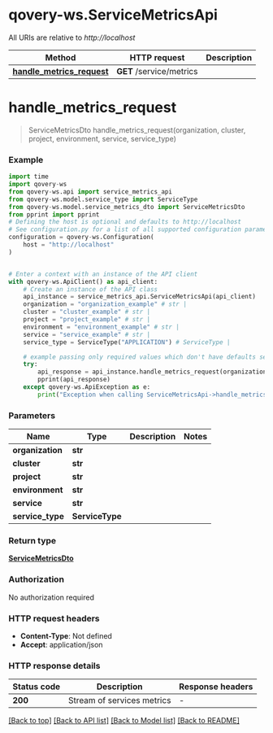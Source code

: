 # qovery-ws.ServiceMetricsApi

All URIs are relative to *http://localhost*

Method | HTTP request | Description
------------- | ------------- | -------------
[**handle_metrics_request**](ServiceMetricsApi.md#handle_metrics_request) | **GET** /service/metrics | 


# **handle_metrics_request**
> ServiceMetricsDto handle_metrics_request(organization, cluster, project, environment, service, service_type)



### Example


```python
import time
import qovery-ws
from qovery-ws.api import service_metrics_api
from qovery-ws.model.service_type import ServiceType
from qovery-ws.model.service_metrics_dto import ServiceMetricsDto
from pprint import pprint
# Defining the host is optional and defaults to http://localhost
# See configuration.py for a list of all supported configuration parameters.
configuration = qovery-ws.Configuration(
    host = "http://localhost"
)


# Enter a context with an instance of the API client
with qovery-ws.ApiClient() as api_client:
    # Create an instance of the API class
    api_instance = service_metrics_api.ServiceMetricsApi(api_client)
    organization = "organization_example" # str | 
    cluster = "cluster_example" # str | 
    project = "project_example" # str | 
    environment = "environment_example" # str | 
    service = "service_example" # str | 
    service_type = ServiceType("APPLICATION") # ServiceType | 

    # example passing only required values which don't have defaults set
    try:
        api_response = api_instance.handle_metrics_request(organization, cluster, project, environment, service, service_type)
        pprint(api_response)
    except qovery-ws.ApiException as e:
        print("Exception when calling ServiceMetricsApi->handle_metrics_request: %s\n" % e)
```


### Parameters

Name | Type | Description  | Notes
------------- | ------------- | ------------- | -------------
 **organization** | **str**|  |
 **cluster** | **str**|  |
 **project** | **str**|  |
 **environment** | **str**|  |
 **service** | **str**|  |
 **service_type** | **ServiceType**|  |

### Return type

[**ServiceMetricsDto**](ServiceMetricsDto.md)

### Authorization

No authorization required

### HTTP request headers

 - **Content-Type**: Not defined
 - **Accept**: application/json


### HTTP response details

| Status code | Description | Response headers |
|-------------|-------------|------------------|
**200** | Stream of services metrics |  -  |

[[Back to top]](#) [[Back to API list]](../README.md#documentation-for-api-endpoints) [[Back to Model list]](../README.md#documentation-for-models) [[Back to README]](../README.md)


